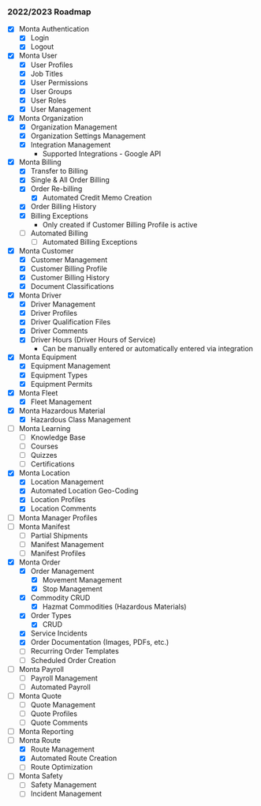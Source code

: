 ### 2022/2023 Roadmap
- [x] Monta Authentication
    - [x] Login
    - [x] Logout
- [x] Monta User
    - [x] User Profiles
    - [x] Job Titles
    - [x] User Permissions
    - [x] User Groups
    - [x] User Roles
    - [x] User Management
- [x] Monta Organization
    - [x] Organization Management
    - [x] Organization Settings Management
    - [x] Integration Management
        - Supported Integrations - Google API
- [x] Monta Billing
    - [x] Transfer to Billing
    - [x] Single & All Order Billing
    - [x] Order Re-billing
        - [x] Automated Credit Memo Creation
    - [x] Order Billing History
    - [x] Billing Exceptions
        - Only created if Customer Billing Profile is active
    - [ ] Automated Billing
        - [ ] Automated Billing Exceptions
- [x] Monta Customer
    - [x] Customer Management
    - [x] Customer Billing Profile
    - [x] Customer Billing History
    - [x] Document Classifications
- [x] Monta Driver
    - [x] Driver Management
    - [x] Driver Profiles
    - [x] Driver Qualification Files
    - [x] Driver Comments
    - [x] Driver Hours (Driver Hours of Service)
        - Can be manually entered or automatically entered via integration
- [x] Monta Equipment
    - [x] Equipment Management
    - [x] Equipment Types
    - [x] Equipment Permits
- [x] Monta Fleet
    - [x] Fleet Management
- [x] Monta Hazardous Material
    - [x] Hazardous Class Management
- [ ] Monta Learning
    - [ ] Knowledge Base
    - [ ] Courses
    - [ ] Quizzes
    - [ ] Certifications
- [x] Monta Location
    - [x] Location Management
    - [x] Automated Location Geo-Coding
    - [x] Location Profiles
    - [x] Location Comments
- [ ] Monta Manager Profiles
- [ ] Monta Manifest
    - [ ] Partial Shipments
    - [ ] Manifest Management
    - [ ] Manifest Profiles
- [x] Monta Order
    - [x] Order Management
        - [x] Movement Management
        - [x] Stop Management
    - [x] Commodity CRUD
        - [x] Hazmat Commodities (Hazardous Materials)
    - [x] Order Types
        - [x] CRUD
    - [x] Service Incidents
    - [x] Order Documentation (Images, PDFs, etc.)
    - [ ] Recurring Order Templates
    - [ ] Scheduled Order Creation
- [ ] Monta Payroll
    - [ ] Payroll Management
    - [ ] Automated Payroll
- [ ] Monta Quote
    - [ ] Quote Management
    - [ ] Quote Profiles
    - [ ] Quote Comments
- [ ] Monta Reporting
- [ ] Monta Route
    - [x] Route Management
    - [x] Automated Route Creation
    - [ ] Route Optimization
- [ ] Monta Safety
    - [ ] Safety Management
    - [ ] Incident Management
